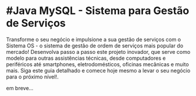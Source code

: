 <h1>#Java MySQL - Sistema para Gestão de Serviços</h1>

<p>Transforme o seu negócio e impulsione a sua gestão de serviços com o Sistema OS - o sistema de gestão de ordem de serviços mais popular do mercado! Desenvolva passo a passo este projeto inovador, que serve como modelo para outras assistências técnicas, desde computadores e periféricos até smartphones, eletrodomésticos, oficinas mecânicas e muito mais. Siga este guia detalhado e comece hoje mesmo a levar o seu negócio para o próximo nível!.</p>

em breve...
